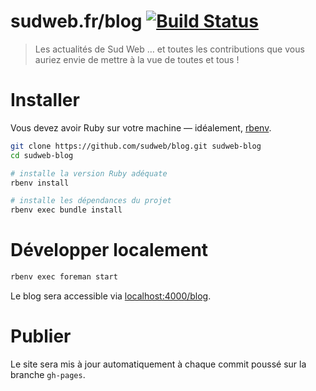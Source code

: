 # sudweb.fr/blog [![Build Status](https://travis-ci.org/sudweb/blog.svg?branch=feature-ci)](https://travis-ci.org/sudweb/blog)

> Les actualités de Sud Web … et toutes les contributions que vous auriez envie de mettre à la vue de toutes et tous !

# Installer

Vous devez avoir Ruby sur votre machine — idéalement, [rbenv](http://rbenv.org/).

```bash
git clone https://github.com/sudweb/blog.git sudweb-blog
cd sudweb-blog

# installe la version Ruby adéquate
rbenv install

# installe les dépendances du projet
rbenv exec bundle install
```

# Développer localement

```bash
rbenv exec foreman start
```

Le blog sera accessible via [localhost:4000/blog](http://localhost:4000/blog/).

# Publier

Le site sera mis à jour automatiquement à chaque commit poussé sur la branche `gh-pages`.
